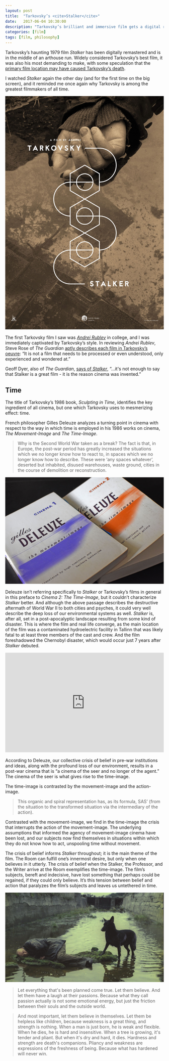 ```yaml
---
layout: post
title:  "Tarkovsky’s <cite>Stalker</cite>"
date:   2017-06-04 10:30:00
description: "Tarkovsky’s brilliant and immersive film gets a digital restoration and a new audience."
categories: [film]
tags: [film, philosophy]
---
```


Tarkovsky’s haunting 1979 film _Stalker_ has been digitally remastered and is in the middle of an arthouse run. Widely considered Tarkovsky’s best film, it was also his most demanding to make, with some speculation that the [primary film location may have caused Tarkovsky’s death](http://www.tasteofcinema.com/2016/8-famous-directors-who-died-or-almost-died-making-their-films/).

I watched _Stalker_ again the other day (and for the first time on the big screen), and it reminded me once again why Tarkovsky is among the greatest filmmakers of all time.

![Stalker film poster](../assets/images/stalker.jpg)

The first Tarkovsky film I saw was [_Andrei Rublev_](https://www.criterion.com/films/300-andrei-rublev) in college, and I was immediately captivated by Tarkovsky’s style. In reviewing _Andrei Rublev_, Steve Rose of _The Guardian_ [aptly describes each film in Tarkovsky’s oeuvre](https://www.theguardian.com/film/2010/oct/20/andrei-rublev-tarkovsky-arthouse): “It is not a film that needs to be processed or even understood, only experienced and wondered at.” 

Geoff Dyer, also of _The Guardian_, [says of _Stalker_](https://www.theguardian.com/film/2009/feb/06/andrei-tarkovsky-stalker-russia-gulags-chernobyl), “...it's not enough to say that Stalker is a great film - it is the reason cinema was invented.”

## Time

The title of Tarkovsky’s 1986 book, _Sculpting in Time_, identifies the key ingredient of all cinema, but one which Tarkovsky uses to mesmerizing effect: time.

French philosopher Gilles Deleuze analyzes a turning point in cinema with respect to the way in which time is employed in his 1986 works on cinema, _The Movement-Image_ and _The Time-Image_. 

>Why is the Second World War taken as a break? The fact is that, in Europe, the post-war period has greatly increased the situations which we no longer know how to react to, in spaces which we no longer know how to describe. These were ‘any spaces whatever’, deserted but inhabited, disused warehouses, waste ground, cities in the course of demolition or reconstruction.

![Cinema books 1 and 2](../assets/images/cinema1_2.jpg)

Deleuze isn’t referring specifically to _Stalker_ or Tarkovsky’s films in general in this preface to _Cinema 2: The Time-Image_, but it couldn’t characterize _Stalker_ better. And although the above passage describes the destructive aftermath of World War II to both cities and psyches, it could very well describe the deep loss of our environmental systems as well. _Stalker_ is, after all, set in a post-apocalyptic landscape resulting from some kind of disaster. This is where the film and real life converge, as the main location of the film was a contaminated hydroelectric facility in Tallinn that was likely fatal to at least three members of the cast and crew. And the film foreshadowed the Chernobyl disaster, which would occur just 7 years after _Stalker_ debuted. 

<p><iframe width="100%" height="315" src="https://www.youtube.com/embed/JCuwthnCRpg?rel=0" frameborder="0" allow="accelerometer; encrypted-media; gyroscope; picture-in-picture" allowfullscreen></iframe></p>

According to Deleuze, our collective crisis of belief in pre-war institutions and ideas, along with the profound loss of our environment, results in a post-war cinema that is “a cinema of the seer and no longer of the agent.” The cinema of the seer is what gives rise to the time-image.

The time-image is contrasted by the movement-image and the action-image.

>This organic and spiral representation has, as its formula, SAS’ (from the situation to the transformed situation via the intermediary of the action).

Contrasted with the movement-image, we find in the time-image the crisis that interrupts the action of the movement-image.   The underlying assumptions that informed the agency of movement-image cinema have been lost, and our subjects now find themselves in situations within which they do not know how to act, unspooling time without movement. 

The crisis of belief informs _Stalker_ throughout; it is the main theme of the film. The Room can fulfill one’s innermost desire, but only when one believes in it utterly. The crisis of belief when the Stalker, the Professor, and the Writer arrive at the Room exemplifies the time-image. The film’s subjects, bereft and indecisive, have lost something that perhaps could be regained, if they could only believe. It’s this tension between belief and action that paralyzes the film’s subjects and leaves us untethered in time.

![the stalker and a dog lying on a small patch of dirt in the middle of a wetland](../assets/images/stalker_dog.jpg#full)

> Let everything that's been planned come true. Let them believe. And let them have a laugh at their passions. Because what they call passion actually is not some emotional energy, but just the friction between their souls and the outside world. 

> And most important, let them believe in themselves. Let them be helpless like children, because weakness is a great thing, and strength is nothing. When a man is just born, he is weak and flexible. When he dies, he is hard and insensitive. When a tree is growing, it's tender and pliant. But when it's dry and hard, it dies. Hardness and strength are death's companions. Pliancy and weakness are expressions of the freshness of being. Because what has hardened will never win.